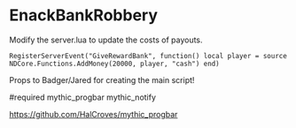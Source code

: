 # EnackBankRobbery
Modify the server.lua to update the costs of payouts.

``RegisterServerEvent("GiveRewardBank", function()
	local player = source
	NDCore.Functions.AddMoney(20000, player, "cash")
end)``


Props to Badger/Jared for creating the main script!


#required
mythic_progbar
mythic_notify


https://github.com/HalCroves/mythic_progbar
